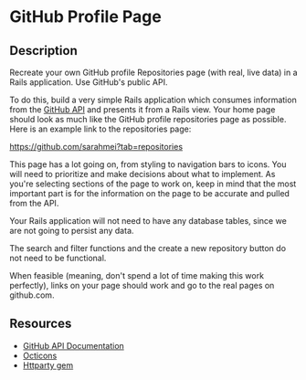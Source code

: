 # GitHub Profile Page

## Description

Recreate your own GitHub profile Repositories page (with real, live data) in a Rails application. Use GitHub's public API.

To do this, build a very simple Rails application which consumes information from the [GitHub API](https://developer.github.com/v3/) and presents it from a Rails view. Your home page should look as much like the GitHub profile repositories page as possible. Here is an example link to the repositories page:

https://github.com/sarahmei?tab=repositories

This page has a lot going on, from styling to navigation bars to icons. You will need to prioritize and make decisions about what to implement. As you're selecting sections of the page to work on, keep in mind that the most important part is for the information on the page to be accurate and pulled from the API.

Your Rails application will not need to have any database tables, since we are not going to persist any data.

The search and filter functions and the create a new repository button do not need to be functional.

When feasible (meaning, don't spend a lot of time making this work perfectly), links on your page should work and go to the real pages on github.com.

## Resources

- [GitHub API Documentation](https://developer.github.com/v3/)
- [Octicons](https://octicons.github.com/)
- [Httparty gem](https://github.com/jnunemaker/httparty)